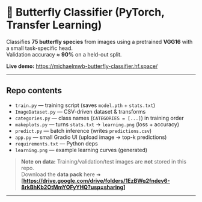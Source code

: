# 🦋 Butterfly Classifier (PyTorch, Transfer Learning)

Classifies **75 butterfly species** from images using a pretrained **VGG16** with a small task-specific head.  
Validation accuracy ≈ **90%** on a held-out split.

**Live demo:** https://michaelmwb-butterfly-classifier.hf.space/

---

## Repo contents

- `train.py` — training script (saves `model.pth` + `stats.txt`)
- `ImageDataset.py` — CSV-driven dataset & transforms
- `categories.py` — class names (`CATEGORIES = [...]`) in training order
- `makeplots.py` — turns `stats.txt` → `learning.png` (loss + accuracy)
- `predict.py` — batch inference (writes `predictions.csv`)
- `app.py` — small Gradio UI (upload image → top-k predictions)
- `requirements.txt` — Python deps
- `learning.png` — example learning curves (generated)

> **Note on data:** Training/validation/test images are **not** stored in this repo.  
> Download the **data pack** here ➜ **[https://drive.google.com/drive/folders/1EzBWq2fndev6-8rkBhKb2OtMmYOFyYHQ?usp=sharing]**

---

